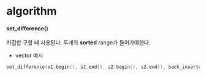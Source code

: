 # algorithm

#### set_difference() 
차집합 구할 때 사용된다. 두개의 **sorted** range가 들어가야한다.
- vector 예시
```C++
set_difference(s1.begin(), s1.end(), s2.begin(), s2.end(), back_inserter(s3));
```
